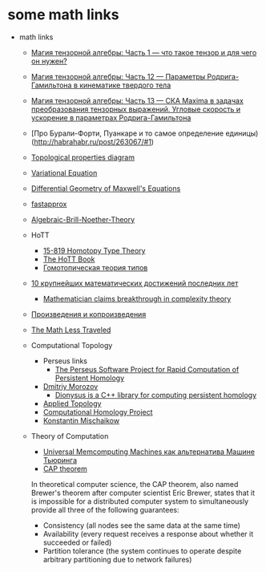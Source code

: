 # some math links

+ math links
    + [Магия тензорной алгебры: Часть 1 — что такое тензор и для чего он нужен?](http://habrahabr.ru/post/261421/)
    + [Магия тензорной алгебры: Часть 12 — Параметры Родрига-Гамильтона в кинематике твердого тела](http://habrahabr.ru/post/263533/)
    + [Магия тензорной алгебры: Часть 13 — СКА Maxima в задачах преобразования тензорных выражений. Угловые скорость и ускорение в параметрах Родрига-Гамильтона](http://habrahabr.ru/post/263565/)

    + [Про Бурали-Форти, Пуанкаре и то самое определение единицы)(http://habrahabr.ru/post/263067/#1)

    + [Topological properties diagram](http://www.johndcook.com/blog/topology_diagram/)

    + [Variational Equation](https://www.olivierverdier.com/posts/2014/01/28/variational-equation/)

    + [Differential Geometry of Maxwell's Equations](https://www.olivierverdier.com/posts/2015/05/16/maxwell-geometry/)

    + [fastapprox](http://fastapprox.googlecode.com/svn/trunk/fastapprox/src/fastonebigheader.h)

    + [Algebraic-Brill-Noether-Theory](https://github.com/AndreaBarbon/Algebraic-Brill-Noether-Theory)

    + HoTT
        + [15-819 Homotopy Type Theory](https://www.cs.cmu.edu/~rwh/courses/hott/)
        + [The HoTT Book](http://homotopytypetheory.org/book/)
        + [Гомотопическая теория типов](https://ru.wikipedia.org/wiki/%D0%93%D0%BE%D0%BC%D0%BE%D1%82%D0%BE%D0%BF%D0%B8%D1%87%D0%B5%D1%81%D0%BA%D0%B0%D1%8F_%D1%82%D0%B5%D0%BE%D1%80%D0%B8%D1%8F_%D1%82%D0%B8%D0%BF%D0%BE%D0%B2)

    + [10 крупнейших математических достижений последних лет](http://habrahabr.ru/post/269811/)
      + [Mathematician claims breakthrough in complexity theory](http://news.sciencemag.org/math/2015/11/mathematician-claims-breakthrough-complexity-theory)

    + [Произведения и копроизведения](http://habrahabr.ru/post/271927/)

    + [The Math Less Traveled](http://mathlesstraveled.com/)

    + Computational Topology
        + Perseus links
            + [The Perseus Software Project for Rapid Computation of Persistent Homology](http://www.sas.upenn.edu/~vnanda/perseus/index.html)
        + [Dmitriy Morozov](http://www.mrzv.org/)
            + [Dionysus is a C++ library for computing persistent homology](http://www.mrzv.org/software/dionysus/)
        + [Applied Topology](http://appliedtopology.org/)
        + [Computational Homology Project](http://chomp.rutgers.edu/)
        + [Konstantin Mischaikow](http://math.rutgers.edu/~mischaik/)

    + Theory of Computation
        + [Universal Memcomputing Machines как альтернатива Машине Тьюринга](http://habrahabr.ru/post/274593/)
        + [CAP theorem](https://en.wikipedia.org/wiki/CAP_theorem)

        In theoretical computer science, the CAP theorem, also named Brewer's theorem after computer scientist Eric Brewer,
        states that it is impossible for a distributed computer system to simultaneously provide all three of the following guarantees:
        
        - Consistency (all nodes see the same data at the same time)
        - Availability (every request receives a response about whether it succeeded or failed)
        - Partition tolerance (the system continues to operate despite arbitrary partitioning due to network failures)
